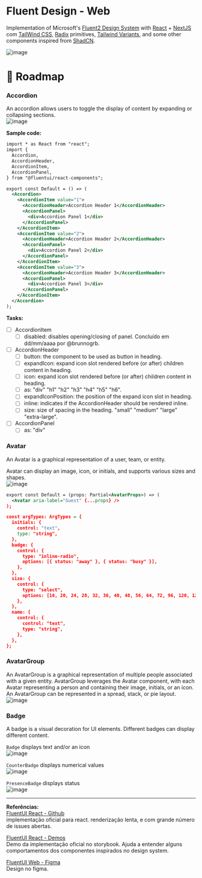 # Fluent Design - Web

Implementation of Microsoft's [Fluent2 Design System](https://fluent2.microsoft.design/get-started/whatisnew) with [React](https://react.dev) + [NextJS](https://nextjs.org) com [TailWind CSS](https://tailwindcss.com), [Radix](https://www.radix-ui.com) primitives, [Tailwind Variants](https://www.tailwind-variants.org), and some other components inspired from [ShadCN](https://ui.shadcn.com/docs/components/accordion).

![image](https://github.com/grbtec/gbt-fluent2-web/assets/1107735/ce17ba93-95ae-4eb6-9384-3a76a37f46b3)

# 🚀 Roadmap

### Accordion
An accordion allows users to toggle the display of content by expanding or collapsing sections.   
![image](https://github.com/grbtec/gbt-fluent2-web/assets/1107735/99597c7a-b001-45f2-8112-d49b24bd59dd)
  
  
**Sample code:**  
```xml
import * as React from "react";
import {
  Accordion,
  AccordionHeader,
  AccordionItem,
  AccordionPanel,
} from "@fluentui/react-components";

export const Default = () => (
  <Accordion>
    <AccordionItem value="1">
      <AccordionHeader>Accordion Header 1</AccordionHeader>
      <AccordionPanel>
        <div>Accordion Panel 1</div>
      </AccordionPanel>
    </AccordionItem>
    <AccordionItem value="2">
      <AccordionHeader>Accordion Header 2</AccordionHeader>
      <AccordionPanel>
        <div>Accordion Panel 2</div>
      </AccordionPanel>
    </AccordionItem>
    <AccordionItem value="3">
      <AccordionHeader>Accordion Header 3</AccordionHeader>
      <AccordionPanel>
        <div>Accordion Panel 3</div>
      </AccordionPanel>
    </AccordionItem>
  </Accordion>
);
```

**Tasks:**  
- [ ] AccordionItem
  - [ ] disabled: disables opening/closing of panel. Concluído em dd/mm/aaaa por @brunnogrb.
- [ ] AccordionHeader
  - [ ] button: the component to be used as button in heading.
  - [ ] expandIcon: expand icon slot rendered before (or after) children content in heading.
  - [ ] icon: expand icon slot rendered before (or after) children content in heading.
  - [ ] as: "div" "h1" "h2" "h3" "h4" "h5" "h6".
  - [ ] expandIconPosition: the position of the expand icon slot in heading.
  - [ ] inline: indicates if the AccordionHeader should be rendered inline.
  - [ ] size: size of spacing in the heading. "small" "medium" "large" "extra-large".
- [ ] AccordionPanel
  - [ ] as: "div"
     
### Avatar
An Avatar is a graphical representation of a user, team, or entity.

Avatar can display an image, icon, or initials, and supports various sizes and shapes.  
![image](https://github.com/grbtec/gbt-fluent2-web/assets/1107735/6b9b9040-7bc9-46b2-8559-747ebc08b068)



```xml
export const Default = (props: Partial<AvatarProps>) => (
  <Avatar aria-label="Guest" {...props} />
);

const argTypes: ArgTypes = {
  initials: {
    control: "text",
    type: "string",
  },
  badge: {
    control: {
      type: "inline-radio",
      options: [{ status: "away" }, { status: "busy" }],
    },
  },
  size: {
    control: {
      type: "select",
      options: [16, 20, 24, 28, 32, 36, 40, 48, 56, 64, 72, 96, 120, 128],
    },
  },
  name: {
    control: {
      control: "text",
      type: "string",
    },
  },
};
```

### AvatarGroup
An AvatarGroup is a graphical representation of multiple people associated with a given entity. AvatarGroup leverages the Avatar component, with each Avatar representing a person and containing their image, initials, or an icon. An AvatarGroup can be represented in a spread, stack, or pie layout.  
![image](https://github.com/grbtec/gbt-fluent2-web/assets/1107735/3f02a03b-b73a-472f-b6f9-7e9f123969fc)


### Badge  
A badge is a visual decoration for UI elements.
Different badges can display different content.

`Badge` displays text and/or an icon  
![image](https://github.com/grbtec/gbt-fluent2-web/assets/1107735/da804efc-a3fa-4f8b-be75-845c1695400a)
  
`CounterBadge` displays numerical values  
![image](https://github.com/grbtec/gbt-fluent2-web/assets/1107735/007e2929-022f-4270-8f3a-603d104f8534)
  
`PresenceBadge` displays status  
![image](https://github.com/grbtec/gbt-fluent2-web/assets/1107735/c2ceef0f-9f12-4cd9-9cbc-639ff4d855be)



--- 
**Referências:**  
[FluentUI React - Github](https://github.com/microsoft/fluentui)  
implementação oficial para react. renderização lenta, e com grande número de issues abertas.

[FluentUI React - Demos](https://master--628d031b55e942004ac95df1.chromatic.com/?path=/docs/demos--demos)  
Demo da implementação oficial no storybook.
Ajuda a entender alguns comportamentos dos componentes inspirados no design system.

[FluentUI Web - Figma](https://www.figma.com/community/file/836828295772957889)  
Design no figma.





